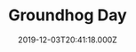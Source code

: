 ---
title: "Groundhog Day"
year: 1993
date: 2019-12-03T20:41:18.000Z
permalink: /almanac/movies/2019-12-03-groundhog-day/index.html
rating: 3
tmdbid: 137
---